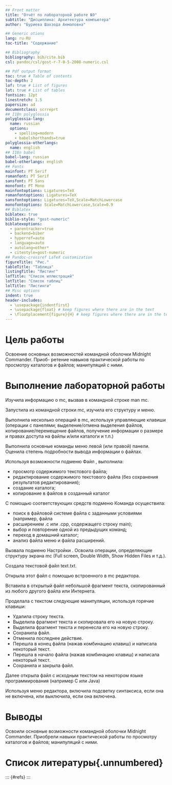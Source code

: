 ```yaml
---
## Front matter
title: "Отчёт по лабораторной работе №9"
subtitle: "Дисциплина: Архитектура компьютера"
author: "Буриева Шахзода Акмаловна"

## Generic otions
lang: ru-RU
toc-title: "Содержание"

## Bibliography
bibliography: bib/cite.bib
csl: pandoc/csl/gost-r-7-0-5-2008-numeric.csl

## Pdf output format
toc: true # Table of contents
toc-depth: 2
lof: true # List of figures
lot: true # List of tables
fontsize: 12pt
linestretch: 1.5
papersize: a4
documentclass: scrreprt
## I18n polyglossia
polyglossia-lang:
  name: russian
  options:
	- spelling=modern
	- babelshorthands=true
polyglossia-otherlangs:
  name: english
## I18n babel
babel-lang: russian
babel-otherlangs: english
## Fonts
mainfont: PT Serif
romanfont: PT Serif
sansfont: PT Sans
monofont: PT Mono
mainfontoptions: Ligatures=TeX
romanfontoptions: Ligatures=TeX
sansfontoptions: Ligatures=TeX,Scale=MatchLowercase
monofontoptions: Scale=MatchLowercase,Scale=0.9
## Biblatex
biblatex: true
biblio-style: "gost-numeric"
biblatexoptions:
  - parentracker=true
  - backend=biber
  - hyperref=auto
  - language=auto
  - autolang=other*
  - citestyle=gost-numeric
## Pandoc-crossref LaTeX customization
figureTitle: "Рис."
tableTitle: "Таблица"
listingTitle: "Листинг"
lofTitle: "Список иллюстраций"
lotTitle: "Список таблиц"
lolTitle: "Листинги"
## Misc options
indent: true
header-includes:
  - \usepackage{indentfirst}
  - \usepackage{float} # keep figures where there are in the text
  - \floatplacement{figure}{H} # keep figures where there are in the text
---
```


# Цель работы

Освоение основных возможностей командной оболочки Midnight Commander. Приоб-
ретение навыков практической работы по просмотру каталогов и файлов; манипуляций
с ними.

# Выполнение лабораторной работы

Изучила информацию о mc, вызвав в командной строке man mc.

Запустила из командной строки mc, изучила его структуру и меню.

Выполнила несколько операций в mc, используя управляющие клавиши (операции с панелями; выделение/отмена выделения файлов, копирование/перемещение файлов, получение информации о размере и правах доступа на файлы и/или каталоги и т.п.)

Выполнила основные команды меню левой (или правой) панели. Оценила степень
подробности вывода информации о файлах.

Используя возможности подменю Файл , выполнила:
* просмотр содержимого текстового файла;
* редактирование содержимого текстового файла (без сохранения результатов
редактирования);
* создание каталога;
* копирование в файлов в созданный каталог

С помощью соответствующих средств подменю Команда осуществила:
* поиск в файловой системе файла с заданными условиями (например, файла
* расширением .c или .cpp, содержащего строку main);
* выбор и повторение одной из предыдущих команд;
* переход в домашний каталог;
* анализ файла меню и файла расширений.

Вызвала подменю Настройки . Освоила операции, определяющие структуру экрана mc
(Full screen, Double Width, Show Hidden Files и т.д.).

Создала текстовой файл text.txt.
 
Открыла этот файл с помощью встроенного в mc редактора.

Вставила в открытый файл небольшой фрагмент текста, скопированный из любого
другого файла или Интернета.

Проделала с текстом следующие манипуляции, используя горячие клавиши:
* Удалила строку текста.
* Выделила фрагмент текста и скопировала его на новую строку.
* Выделила фрагмент текста и перенесла его на новую строку.
* Сохранила файл.
* Отменила последнее действие.
* Перешла в конец файла (нажав комбинацию клавиш) и написала некоторый
текст.
* Перешла в начало файла (нажав комбинацию клавиш) и написала некоторый
текст.
* Сохранила и  закрыла файл.

Далее открыла файл с исходным текстом на некотором языке программирования (например C или Java)

Используя меню редактора, включила подсветку синтаксиса, если она не включена,
или выключила, если она включена.

# Выводы

Освоили основные возможности командной оболочки Midnight Commander. Приобрели навыки практической работы по просмотру каталогов и файлов; манипуляций с ними.

# Список литературы{.unnumbered}

::: {#refs}
:::
